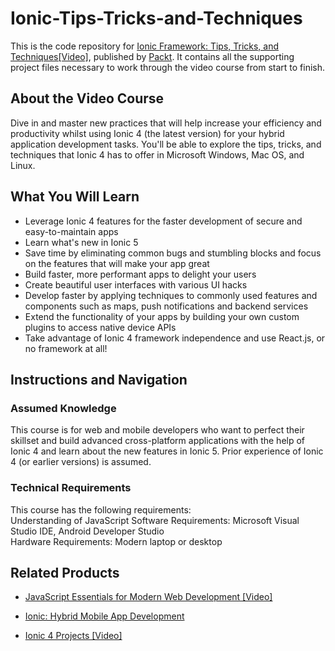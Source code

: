 # Ionic-Tips-Tricks-and-Techniques
This is the code repository for [Ionic Framework: Tips, Tricks, and Techniques[Video]](https://www.packtpub.com/mobile/ionic-framework-tips-tricks-and-techniques-video), published by [Packt](https://www.packtpub.com/?utm_source=github). It contains all the supporting project files necessary to work through the video course from start to finish.



## About the Video Course
Dive in and master new practices that will help increase your efficiency and productivity whilst using Ionic 4 (the latest version) for your hybrid application development tasks. You'll be able to explore the tips, tricks, and techniques that Ionic 4 has to offer in Microsoft Windows, Mac OS, and Linux.

<H2>What You Will Learn</H2>
<DIV class=book-info-will-learn-text>
<UL>
<LI>Leverage Ionic 4 features for the faster development of secure and easy-to-maintain apps
<LI>Learn what's new in Ionic 5
<LI>Save time by eliminating common bugs and stumbling blocks and focus on the features that will make your app great
<LI>Build faster, more performant apps to delight your users
<LI>Create beautiful user interfaces with various UI hacks
<LI>Develop faster by applying techniques to commonly used features and components such as maps, push notifications and backend services
<LI>Extend the functionality of your apps by building your own custom plugins to access native device APIs
<LI>Take advantage of Ionic 4 framework independence and use React.js, or no framework at all!
</LI></UL></DIV>



## Instructions and Navigation
### Assumed Knowledge
This course is for web and mobile developers who want to perfect their skillset and build advanced cross-platform applications with the help of Ionic 4 and learn about the new features in Ionic 5.
Prior experience of Ionic 4 (or earlier versions) is assumed.


### Technical Requirements
This course has the following requirements:<br/>
Understanding of JavaScript
Software Requirements: Microsoft Visual Studio IDE, Android Developer Studio <br/>
Hardware Requirements: Modern laptop or desktop <br/> 








## Related Products
* [JavaScript Essentials for Modern Web Development [Video]](https://www.packtpub.com/web-development/javascript-essentials-for-modern-web-development-video)


* [Ionic: Hybrid Mobile App Development](https://www.packtpub.com/application-development/ionic-hybrid-mobile-app-development)


* [Ionic 4 Projects [Video]](https://www.packtpub.com/mobile/ionic-4-projects-video)
